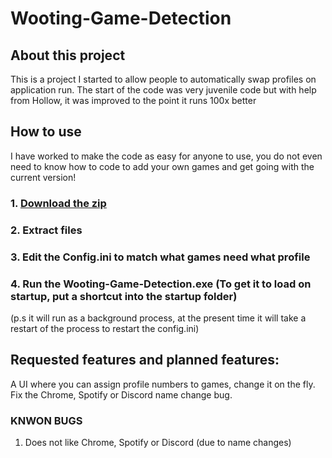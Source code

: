 # Wooting-Game-Detection

## About this project
This is a project I started to allow people to automatically swap profiles on application run. The start of the code was very juvenile code but with help from Hollow, it was improved to the point it runs 100x better

## How to use
I have worked to make the code as easy for anyone to use, you do not even need to know how to code to add your own games and get going with the current version!

### 1. [Download the zip](https://github.com/copvampire/Wooting-Game-Detection/raw/master/Wooting-Game-Detection.zip)
### 2. Extract files
### 3. Edit the Config.ini to match what games need what profile
### 4. Run the Wooting-Game-Detection.exe (To get it to load on startup, put a shortcut into the startup folder)
(p.s it will run as a background process, at the present time it will take a restart of the process to restart the config.ini)



## Requested features and planned features:
A UI where you can assign profile numbers to games, change it on the fly.
Fix the Chrome, Spotify or Discord name change bug.


### KNWON BUGS
1. Does not like Chrome, Spotify or Discord (due to name changes)
